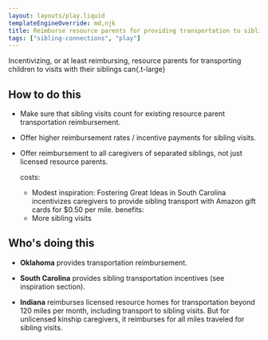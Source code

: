 ```yaml
---
layout: layouts/play.liquid
templateEngineOverride: md,njk
title: Reimburse resource parents for providing transportation to sibling visits
tags: ["sibling-connections", "play"]
---
```


Incentivizing, or at least reimbursing, resource parents for transporting children to visits with their siblings can{.t-large}

## How to do this

* Make sure that sibling visits count for existing resource parent transportation reimbursement.

* Offer higher reimbursement rates / incentive payments for sibling visits.

* Offer reimbursement to all caregivers of separated siblings, not just licensed resource parents.

  costs:
    - Modest
  inspiration: Fostering Great Ideas in South Carolina incentivizes caregivers to provide sibling transport with Amazon gift cards for $0.50 per mile.
  benefits:
    - More sibling visits

## Who's doing this

* **Oklahoma** provides transportation reimbursement.

* **South Carolina** provides sibling transportation incentives (see inspiration section).

* **Indiana** reimburses licensed resource homes for transportation beyond 120 miles per month, including transport to sibling visits. But for unlicensed kinship caregivers, it reimburses for all miles traveled for sibling visits.